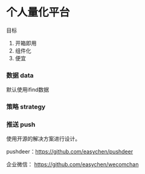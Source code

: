# 个人量化平台

目标

1. 开箱即用
2. 组件化
3. 便宜

### 数据 data

默认使用ifind数据

### 策略 strategy

### 推送 push 

使用开源的解决方案进行设计。

pushdeer：https://github.com/easychen/pushdeer

企业微信： https://github.com/easychen/wecomchan